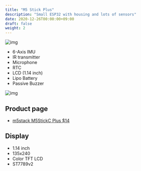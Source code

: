 ```yaml
---
title: "M5 Stick Plus"
description: "Small ESP32 with housing and lots of sensors"
date: 2020-12-26T00:00:00+09:00
draft: false
weight: 2
---
```


![img](/images/m5_stick_plus.png)

* 6-Axis IMU
* IR transmitter
* Microphone
* RTC
* LCD (1.14 inch)
* Lipo Battery
* Passive Buzzer

![img](/images/m5stick-features.png)

## Product page
* [m5stack M5StickC Plus $14](https://m5stack.com/collections/m5-core/products/m5stickc-plus-esp32-pico-mini-iot-development-kit)

## Display
* 1.14 inch
* 135x240
* Color TFT LCD
* ST7789v2

